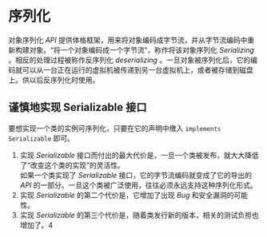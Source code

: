 # 序列化 #
  
 对象序列化 *API* 提供体格框架，用来将对象编码成字节流，并从字节流编码中重新构建对象。“将一个对象编码成一个字节流”，称作将该对象序列化 *Serializing* 。相反的处理过程被称作反序列化 *deserializing* 。一旦对象被序列化后，它的编码就可以从一台正在运行的虚拟机被传递到另一台虚拟机上，或者被存储到磁盘上。供以后反序列化时使用。  
  
## 谨慎地实现 Serializable 接口 ##
  
要想实现一个类的实例可序列化，只要在它的声明中缴入 `implements Serializable` 即可。  
  
1. 实现 *Serializable* 接口而付出的最大代价是，一旦一个类被发布，就大大降低了“改变这个类的实现”的灵活性。  
如果一个类实现了 *Serializable* 接口，它的字节流编码就变成了它的导出的 *API* 的一部分。一旦这个类被广泛使用，往往必须永远支持这种序列化形式。  
2. 实现 *Serializable* 的第二个代价是，它增加了出现 *Bug* 和安全漏洞的可能性。  
3. 实现 *Serializable* 的第三个代价是，随着类发行新的版本，相关的测试负担也增加了。4